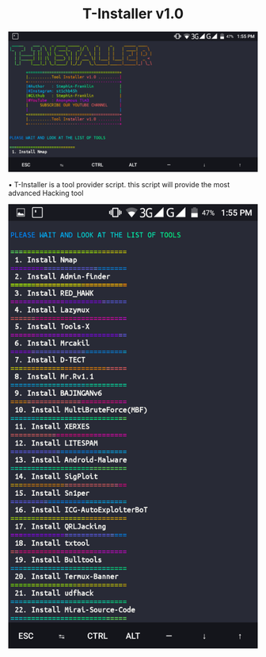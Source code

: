 <h1 align="center">T-Installer v1.0</h1>

![](Screenshot.png)


• T-Installer is a tool provider script. this script will provide the most advanced Hacking tool

![](Screenshot2.png)

